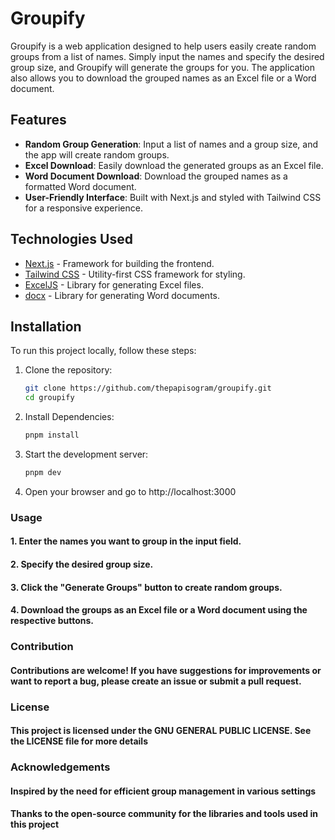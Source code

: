 # Groupify

Groupify is a web application designed to help users easily create random groups from a list of names. Simply input the names and specify the desired group size, and Groupify will generate the groups for you. The application also allows you to download the grouped names as an Excel file or a Word document.

## Features

- **Random Group Generation**: Input a list of names and a group size, and the app will create random groups.
- **Excel Download**: Easily download the generated groups as an Excel file.
- **Word Document Download**: Download the grouped names as a formatted Word document.
- **User-Friendly Interface**: Built with Next.js and styled with Tailwind CSS for a responsive experience.

## Technologies Used

- [Next.js](https://nextjs.org/) - Framework for building the frontend.
- [Tailwind CSS](https://tailwindcss.com/) - Utility-first CSS framework for styling.
- [ExcelJS](https://github.com/exceljs/exceljs) - Library for generating Excel files.
- [docx](https://github.com/dolanmiu/docx) - Library for generating Word documents.

## Installation

To run this project locally, follow these steps:

1. Clone the repository:
   ```bash
   git clone https://github.com/thepapisogram/groupify.git
   cd groupify

2. Install Dependencies:
    ```bash
    pnpm install

3. Start the development server:
    ``` bash
    pnpm dev

4. Open your browser and go to http://localhost:3000

### Usage
#### 1. Enter the names you want to group in the input field.
#### 2. Specify the desired group size.
#### 3. Click the "Generate Groups" button to create random groups.
#### 4. Download the groups as an Excel file or a Word document using the respective buttons.


### Contribution
#### Contributions are welcome! If you have suggestions for improvements or want to report a bug, please create an issue or submit a pull request.

### License
#### This project is licensed under the GNU GENERAL PUBLIC LICENSE. See the LICENSE file for more details

### Acknowledgements
#### Inspired by the need for efficient group management in various settings
#### Thanks to the open-source community for the libraries and tools used in this project
